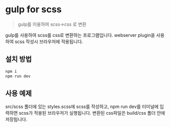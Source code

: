 # gulp for scss

> gulp를 이용하여 scss->css 로 변환

gulp를 사용하여 scss를 css로 변환하는 프로그램입니다.
webserver plugin을 사용하여 scss 작성시 브라우저에 적용됩니다.

## 설치 방법

```sh
npm i
npm run dev
```

## 사용 예제

src/scss 폴더에 있는 styles.scss에 scss를 작성하고,
npm run dev를 터미널에 입력하면 scss가 적용된 브라우저가 실행됩니다.
변환된 css파일은 build/css 폴더 안에 저장됩니다.
